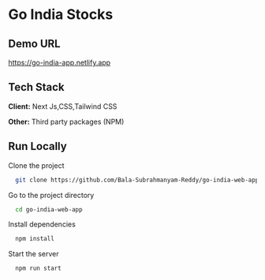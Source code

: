 # Go India Stocks

## Demo URL

https://go-india-app.netlify.app


## Tech Stack

**Client:** Next Js,CSS,Tailwind CSS

**Other:** Third party packages (NPM)

## Run Locally

Clone the project

```bash
  git clone https://github.com/Bala-Subrahmanyam-Reddy/go-india-web-app
```

Go to the project directory

```bash
  cd go-india-web-app
```


Install dependencies

```bash
  npm install
```

Start the server

```bash
  npm run start
```
